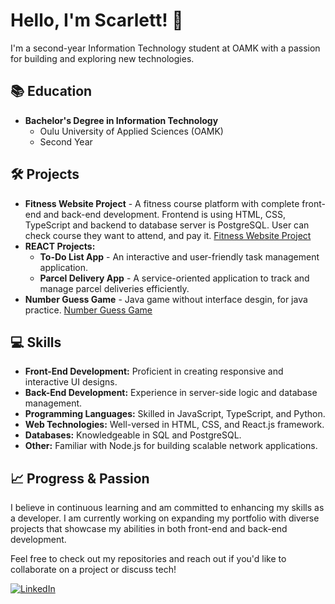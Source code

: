 # Hello, I'm Scarlett! 👋

I'm a second-year Information Technology student at OAMK with a passion for building and exploring new technologies.

## 📚 Education
- **Bachelor's Degree in Information Technology**
  - Oulu University of Applied Sciences (OAMK)
  - Second Year

## 🛠️ Projects
- **Fitness Website Project** - A fitness course platform with complete front-end and back-end development. Frontend is using HTML, CSS, TypeScript and backend to database server is PostgreSQL. User can check course they want to attend, and pay it.
  [Fitness Website Project](https://github.com/ofiscarlett/fitnessProject.git)
- **REACT Projects:**
  - **To-Do List App** - An interactive and user-friendly task management application.
  - **Parcel Delivery App** - A service-oriented application to track and manage parcel deliveries efficiently.
- **Number Guess Game** - Java game without interface desgin, for java practice. [Number Guess Game](https://github.com/ofiscarlett/numberguess.git)


## 💻 Skills
- **Front-End Development:** Proficient in creating responsive and interactive UI designs.
- **Back-End Development:** Experience in server-side logic and database management.
- **Programming Languages:** Skilled in JavaScript, TypeScript, and Python.
- **Web Technologies:** Well-versed in HTML, CSS, and React.js framework.
- **Databases:** Knowledgeable in SQL and PostgreSQL.
- **Other:** Familiar with Node.js for building scalable network applications.

## 📈 Progress & Passion
I believe in continuous learning and am committed to enhancing my skills as a developer. I am currently working on expanding my portfolio with diverse projects that showcase my abilities in both front-end and back-end development.

Feel free to check out my repositories and reach out if you'd like to collaborate on a project or discuss tech!


[![LinkedIn](https://www.linkedin.com/in/scarlett-shufen-puhakka-7a78a678/)](https://www.linkedin.com/in/scarlett-shufen-puhakka-7a78a678/)


